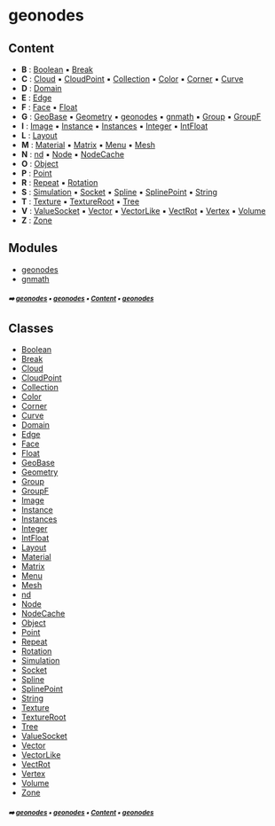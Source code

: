 # geonodes



## Content

- **B** : [Boolean](geono-boolean.md#boolean) :black_small_square: [Break](geono-break.md#break)
- **C** : [Cloud](geono-cloud.md#cloud) :black_small_square: [CloudPoint](geono-cloudpoint.md#cloudpoint) :black_small_square: [Collection](geono-collection.md#collection) :black_small_square: [Color](geono-color.md#color) :black_small_square: [Corner](geono-corner.md#corner) :black_small_square: [Curve](geono-curve.md#curve)
- **D** : [Domain](geono-domain.md#domain)
- **E** : [Edge](geono-edge.md#edge)
- **F** : [Face](geono-face.md#face) :black_small_square: [Float](geono-float.md#float)
- **G** : [GeoBase](geono-geobase.md#geobase) :black_small_square: [Geometry](geono-geometry.md#geometry) :black_small_square: [geonodes](geono-geono---geonodes.md#geonodes) :black_small_square: [gnmath](geono-gnmat---gnmath.md#gnmath) :black_small_square: [Group](geono-group.md#group) :black_small_square: [GroupF](geono-groupf.md#groupf)
- **I** : [Image](geono-image.md#image) :black_small_square: [Instance](geono-instance.md#instance) :black_small_square: [Instances](geono-instances.md#instances) :black_small_square: [Integer](geono-integer.md#integer) :black_small_square: [IntFloat](geono-intfloat.md#intfloat)
- **L** : [Layout](geono-layout.md#layout)
- **M** : [Material](geono-material.md#material) :black_small_square: [Matrix](geono-matrix.md#matrix) :black_small_square: [Menu](geono-menu.md#menu) :black_small_square: [Mesh](geono-mesh.md#mesh)
- **N** : [nd](geono-nd.md#nd) :black_small_square: [Node](geono-node.md#node) :black_small_square: [NodeCache](geono-nodecache.md#nodecache)
- **O** : [Object](geono-object.md#object)
- **P** : [Point](geono-point.md#point)
- **R** : [Repeat](geono-repeat.md#repeat) :black_small_square: [Rotation](geono-rotation.md#rotation)
- **S** : [Simulation](geono-simulation.md#simulation) :black_small_square: [Socket](geono-socket.md#socket) :black_small_square: [Spline](geono-spline.md#spline) :black_small_square: [SplinePoint](geono-splinepoint.md#splinepoint) :black_small_square: [String](geono-string.md#string)
- **T** : [Texture](geono-texture.md#texture) :black_small_square: [TextureRoot](geono-textureroot.md#textureroot) :black_small_square: [Tree](geono-tree.md#tree)
- **V** : [ValueSocket](geono-valuesocket.md#valuesocket) :black_small_square: [Vector](geono-vector.md#vector) :black_small_square: [VectorLike](geono-vectorlike.md#vectorlike) :black_small_square: [VectRot](geono-vectrot.md#vectrot) :black_small_square: [Vertex](geono-vertex.md#vertex) :black_small_square: [Volume](geono-volume.md#volume)
- **Z** : [Zone](geono-zone.md#zone)

## Modules



- [geonodes](geono-geono---geonodes.md#geonodes)
- [gnmath](geono-gnmat---gnmath.md#gnmath)

##### <sub>:arrow_right: [geonodes](index.md#geonodes) :black_small_square: [geonodes](geono---geonodes.md#geonodes) :black_small_square: [Content](geono---geonodes.md#content) :black_small_square: [geonodes](geono---geonodes.md#geonodes)</sub>

## Classes



- [Boolean](geono-boolean.md#boolean)
- [Break](geono-break.md#break)
- [Cloud](geono-cloud.md#cloud)
- [CloudPoint](geono-cloudpoint.md#cloudpoint)
- [Collection](geono-collection.md#collection)
- [Color](geono-color.md#color)
- [Corner](geono-corner.md#corner)
- [Curve](geono-curve.md#curve)
- [Domain](geono-domain.md#domain)
- [Edge](geono-edge.md#edge)
- [Face](geono-face.md#face)
- [Float](geono-float.md#float)
- [GeoBase](geono-geobase.md#geobase)
- [Geometry](geono-geometry.md#geometry)
- [Group](geono-group.md#group)
- [GroupF](geono-groupf.md#groupf)
- [Image](geono-image.md#image)
- [Instance](geono-instance.md#instance)
- [Instances](geono-instances.md#instances)
- [Integer](geono-integer.md#integer)
- [IntFloat](geono-intfloat.md#intfloat)
- [Layout](geono-layout.md#layout)
- [Material](geono-material.md#material)
- [Matrix](geono-matrix.md#matrix)
- [Menu](geono-menu.md#menu)
- [Mesh](geono-mesh.md#mesh)
- [nd](geono-nd.md#nd)
- [Node](geono-node.md#node)
- [NodeCache](geono-nodecache.md#nodecache)
- [Object](geono-object.md#object)
- [Point](geono-point.md#point)
- [Repeat](geono-repeat.md#repeat)
- [Rotation](geono-rotation.md#rotation)
- [Simulation](geono-simulation.md#simulation)
- [Socket](geono-socket.md#socket)
- [Spline](geono-spline.md#spline)
- [SplinePoint](geono-splinepoint.md#splinepoint)
- [String](geono-string.md#string)
- [Texture](geono-texture.md#texture)
- [TextureRoot](geono-textureroot.md#textureroot)
- [Tree](geono-tree.md#tree)
- [ValueSocket](geono-valuesocket.md#valuesocket)
- [Vector](geono-vector.md#vector)
- [VectorLike](geono-vectorlike.md#vectorlike)
- [VectRot](geono-vectrot.md#vectrot)
- [Vertex](geono-vertex.md#vertex)
- [Volume](geono-volume.md#volume)
- [Zone](geono-zone.md#zone)

##### <sub>:arrow_right: [geonodes](index.md#geonodes) :black_small_square: [geonodes](geono---geonodes.md#geonodes) :black_small_square: [Content](geono---geonodes.md#content) :black_small_square: [geonodes](geono---geonodes.md#geonodes)</sub>